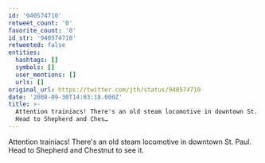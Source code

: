 ```yaml
---
id: '940574710'
retweet_count: '0'
favorite_count: '0'
id_str: '940574710'
retweeted: false
entities:
  hashtags: []
  symbols: []
  user_mentions: []
  urls: []
original_url: https://twitter.com/jth/status/940574710
date: '2008-09-30T14:03:18.000Z'
title: >-
  Attention trainiacs! There's an old steam locomotive in downtown St. Paul.
  Head to Shepherd and Ches…
---
```


Attention trainiacs! There's an old steam locomotive in downtown St. Paul. Head to Shepherd and Chestnut to see it.
